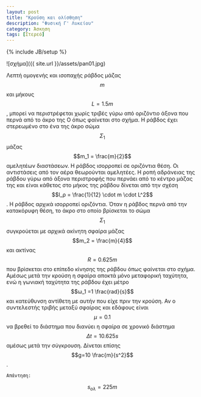 ```yaml
---
layout: post
title: "Κρούση και ολίσθηση"
description: "Φυσική Γ' Λυκείου"
category: Άσκηση
tags: [Στερεό]
---
```

{% include JB/setup %}


![σχήμα]({{ site.url }}/assets/pan01.jpg) 


Λεπτή ομογενής και ισοπαχής ράβδος μάζας $$m$$ και μήκους $$L=1.5m$$, μπορεί να περιστρέφεται χωρίς τριβές γύρω από οριζόντιο άξονα που περνά από το άκρο της O όπως φαίνεται στο σχήμα. Η ράβδος έχει στερεωμένο στο ένα της άκρο σώμα $$Σ_1$$ μάζας $$m_1 = \frac{m}{2}$$ αμελητέων διαστάσεων. Η ράβδος ισορροπεί σε οριζόντια θέση. Οι αντιστάσεις από τον αέρα θεωρούνται αμελητέες. Η ροπή αδράνειας της ράβδου γύρω από άξονα περιστροφής που περνάει από το κέντρο μάζας της και είναι κάθετος στο μήκος της ράβδου δίνεται από την σχέση $$I_ρ = \frac{1}{12} \cdot m \cdot L^2$$. Η ράβδος αρχικά ισορροπεί οριζόντια. Όταν η ράβδος περνά από την κατακόρυφη θέση, το άκρο στο οποίο βρίσκεται το σώμα $$Σ_1$$ συγκρούεται με αρχικά ακίνητη σφαίρα μάζας $$m_2 = \frac{m}{4}$$ και ακτίνας $$R=0.625m$$ που βρίσκεται στο επίπεδο κίνησης της ράβδου όπως φαίνεται στο σχήμα. Αμέσως μετά την κρούση η σφαίρα αποκτά μόνο μεταφορική ταχύτητα, ενώ η γωνιακή ταχύτητα της ράβδου έχει μέτρο $$ω_1 =1 \frac{rad}{s}$$ και κατεύθυνση αντίθετη με αυτήν που είχε πριν την κρούση. Αν ο συντελεστής τριβής μεταξύ σφαίρας και εδάφους είναι $$μ=0.1$$ να βρεθεί το διάστημα που διανύει η σφαίρα σε χρονικό διάστημα $$Δt=10.625s$$ αμέσως μετά την σύγκρουση. Δίνεται επίσης $$g=10 \frac{m}{s^2}$$.



`Απάντηση:`

$$s_{ολ} = 225m$$